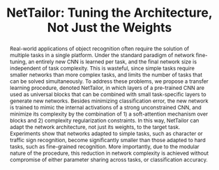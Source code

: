 ---
id:             2019-nettailor
title:          "NetTailor: Tuning the Architecture, Not Just the Weights"
authors:        
    - Me
    - Nuno
venue:          IEEE/CVF Conf. on Computer Vision and Pattern Recognition (CVPR), Long Beach, CA, 2019.
year:           "2019-07"
thumbnail:      assets/publications/2019-nettailor/thumbnail.png
bibtex:         "@inproceedings{morgado2019nettailor,<br>&emsp;title={NetTailor: Tuning the Architecture, Not Just the Weights},<br>&emsp;author={Morgado, Pedro and Vasconcelos, Nuno},<br>&emsp;booktitle={Computer Vision and Pattern Recognition (CVPR), IEEE/CVF Conf. on},<br>&emsp;pages={3044--3054},<br>&emsp;year={2019}<br>}"
links:
    pdf:        assets/publications/2019-nettailor/paper.pdf
    paper:      https://arxiv.org/abs/1907.00274
    code:       https://github.com/pedro-morgado/nettailor
    website:    https://pedro-morgado.github.io/nettailor/
    bibtex:     assets/publications/2019-nettailor/ref.txt
other_venues:
    - title:    "[Workshop] NetTailor: Tuning the Architecture, Not Just the Weights"
      venue:    Southern California Machine Learning Symposium (SCMLS), 2020.
      links:
        paper:    assets/publications/2019-nettailor/scmls20_paper.pdf
        bibtex:     assets/publications/2019-nettailor/scmls20_ref.txt
layout: project
short_title: NetTailor
abstract: "Real-world applications of object recognition often require the solution of multiple tasks in a single platform. Under the standard paradigm of network fine-tuning, an entirely new CNN is learned per task, and the final network size is independent of task complexity. This is wasteful, since simple tasks require smaller networks than more complex tasks, and limits the number of tasks that can be solved simultaneously. To address these problems, we propose a transfer learning procedure, denoted NetTailor, in which layers of a pre-trained CNN are used as universal blocks that can be combined with small task-specific layers to generate new networks. Besides minimizing classification error, the new network is trained to mimic the internal activations of a strong unconstrained CNN, and minimize its complexity by the combination of 1) a soft-attention mechanism over blocks and 2) complexity regularization constraints. In this way, NetTailor can adapt the network architecture, not just its weights, to the target task. Experiments show that networks adapted to simple tasks, such as character or traffic sign recognition, become significantly smaller than those adapted to hard tasks, such as fine-grained recognition. More importantly, due to the modular nature of the procedure, this reduction in network complexity is achieved without compromise of either parameter sharing across tasks, or classification accuracy."
---